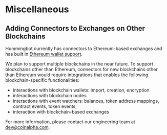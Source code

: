 # Miscellaneous 

## Adding Connectors to Exchanges on Other Blockchains

Hummingbot currently has connectors to Ethereum-based exchanges and has built in [Ethereum wallet support](https://github.com/CoinAlpha/hummingbot/tree/master/hummingbot/wallet/ethereum).

We plan to support multiple blockchains in the near future. To support blockchains other than Ethereum, connectors for new blockchains other than Ethereum would require integrations that enables the following blockchain-specific functionalities:

- interactions with blockchain wallets: import, creation, encryption
- interactions with blockchain nodes
- interactions with event watchers: balances, token address mappings, contract events, token events,
- interaction with blockchain-based exchanges

For more information, please contact our engineering team at dev@coinalpha.com.
